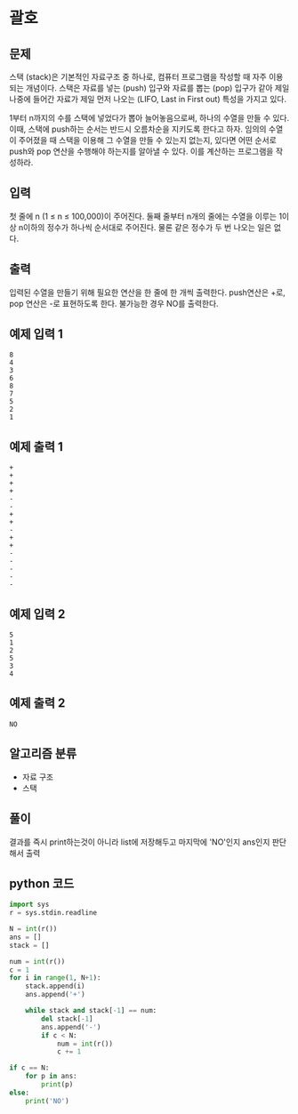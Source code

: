 # 괄호

## 문제
스택 (stack)은 기본적인 자료구조 중 하나로, 컴퓨터 프로그램을 작성할 때 자주 이용되는 개념이다. 스택은 자료를 넣는 (push) 입구와 자료를 뽑는 (pop) 입구가 같아 제일 나중에 들어간 자료가 제일 먼저 나오는 (LIFO, Last in First out) 특성을 가지고 있다.

1부터 n까지의 수를 스택에 넣었다가 뽑아 늘어놓음으로써, 하나의 수열을 만들 수 있다. 이때, 스택에 push하는 순서는 반드시 오름차순을 지키도록 한다고 하자. 임의의 수열이 주어졌을 때 스택을 이용해 그 수열을 만들 수 있는지 없는지, 있다면 어떤 순서로 push와 pop 연산을 수행해야 하는지를 알아낼 수 있다. 이를 계산하는 프로그램을 작성하라.

## 입력
첫 줄에 n (1 ≤ n ≤ 100,000)이 주어진다. 둘째 줄부터 n개의 줄에는 수열을 이루는 1이상 n이하의 정수가 하나씩 순서대로 주어진다. 물론 같은 정수가 두 번 나오는 일은 없다.

## 출력
입력된 수열을 만들기 위해 필요한 연산을 한 줄에 한 개씩 출력한다. push연산은 +로, pop 연산은 -로 표현하도록 한다. 불가능한 경우 NO를 출력한다.

## 예제 입력 1 
    8
    4
    3
    6
    8
    7
    5
    2
    1

## 예제 출력 1 
    +
    +
    +
    +
    -
    -
    +
    +
    -
    +
    +
    -
    -
    -
    -
    -

## 예제 입력 2
    5
    1
    2
    5
    3
    4

## 예제 출력 2
    NO

## 알고리즘 분류
- 자료 구조
- 스택

## 풀이
결과를 즉시 print하는것이 아니라 list에 저장해두고 마지막에 'NO'인지 ans인지 판단해서 출력

## python 코드
```python
import sys
r = sys.stdin.readline

N = int(r())
ans = []
stack = []

num = int(r())
c = 1
for i in range(1, N+1):
    stack.append(i)
    ans.append('+')

    while stack and stack[-1] == num:
        del stack[-1]
        ans.append('-')
        if c < N:
            num = int(r())
            c += 1

if c == N:
    for p in ans:
        print(p)
else:
    print('NO')
```